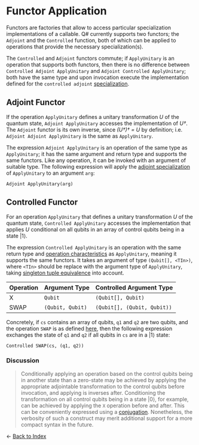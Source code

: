 # Functor Application

Functors are factories that allow to access particular specialization implementations of a callable. Q# currently supports two functors; the `Adjoint` and the `Controlled` function, both of which can be applied to operations that provide the necessary specialization(s). 

The `Controlled` and `Adjoint` functors commute; if `ApplyUnitary` is an operation that supports both functors, then there is no difference between `Controlled Adjoint ApplyUnitary` and `Adjoint Controlled ApplyUnitary`; both have the same type and upon invocation execute the implementation defined for the `controlled adjoint` [specialization](https://github.com/microsoft/qsharp-language/blob/main/Specifications/Language/1_ProgramStructure/4_SpecializationDeclarations.md#specialization-declarations).

## Adjoint Functor

If the operation `ApplyUnitary` defines a unitary transformation *U* of the quantum state, `Adjoint ApplyUnitary` accesses the implementation of *U†*. The `Adjoint` functor is its own inverse, since *(U†)† = U* by definition; i.e. `Adjoint Adjoint ApplyUnitary` is the same as `ApplyUnitary`.

The expression `Adjoint ApplyUnitary` is an operation of the same type as `ApplyUnitary`; it has the same argument and return type and supports the same functors. Like any operation, it can be invoked with an argument of suitable type. The following expression will apply the [adjoint specialization](https://github.com/microsoft/qsharp-language/blob/main/Specifications/Language/1_ProgramStructure/4_SpecializationDeclarations.md#specialization-declarations) of `ApplyUnitary` to an argument `arg`:
```qsharp
Adjoint ApplyUnitary(arg) 
```

## Controlled Functor

For an operation `ApplyUnitary` that defines a unitary transformation *U* of the quantum state, `Controlled ApplyUnitary` accesses the implementation that applies *U* conditional on all qubits in an array of control qubits being in a state |1⟩. 

The expression `Controlled ApplyUnitary` is an operation with the same return type and [operation characteristics](https://github.com/microsoft/qsharp-language/blob/main/Specifications/Language/4_TypeSystem/OperationsAndFunctions.md#operation-characteristics) as `ApplyUnitary`, meaning it supports the same functors.
It takes an argument of type `(Qubit[], <TIn>)`, where `<TIn>` should be replace with the argument type of `ApplyUnitary`, taking [singleton tuple equivalence](https://github.com/microsoft/qsharp-language/blob/main/Specifications/Language/4_TypeSystem/SingletonTupleEquivalence.md#singleton-tuple-equivalence) into account. 

| Operation | Argument Type | Controlled Argument Type |
| --- | --- | --- |
| X | `Qubit` | `(Qubit[], Qubit)` | 
| SWAP | `(Qubit, Qubit)` | `(Qubit[], (Qubit, Qubit))` |

Concretely, if `cs` contains an array of qubits, `q1` and `q2` are two qubits, and the operation `SWAP` is as defined [here](https://github.com/microsoft/qsharp-language/blob/main/Specifications/Language/1_ProgramStructure/4_SpecializationDeclarations.md#specialization-declarations), then the following expression exchanges the state of `q1` and `q2` if all qubits in `cs` are in a |1⟩ state:
```qsharp
Controlled SWAP(cs, (q1, q2))
```

### Discussion
> Conditionally applying an operation based on the control qubits being in another state than a zero-state may be achieved by applying the appropriate adjointable transformation to the control qubits before invocation, and applying is inverses after. Conditioning the transformation on all control qubits being in a state |0⟩, for example, can be achieved by applying the `X` operation before and after. This can be conveniently expressed using a [conjugation](https://github.com/microsoft/qsharp-language/blob/main/Specifications/Language/2_Statements/Conjugations.md#conjugations). Nonetheless, the verbosity of such a construct may merit additional support for a more compact syntax in the future.


← [Back to Index](https://github.com/microsoft/qsharp-language/tree/main/Specifications/Language#index)